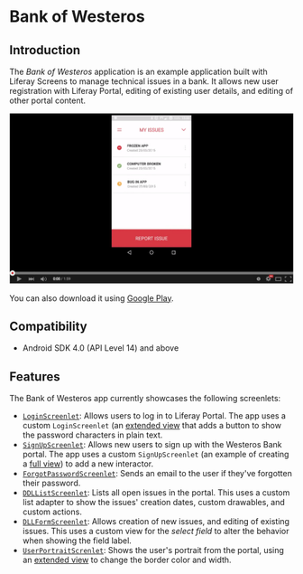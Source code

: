 # Bank of Westeros

## Introduction

The *Bank of Westeros* application is an example application built with Liferay Screens to manage technical issues in a bank. It allows new user registration with Liferay Portal, editing of existing user details, and editing of other portal content.

[![The Westeros Bank app](../../documentation/Images/westeros-youtube.png)](https://www.youtube.com/watch?v=AroTd6zI794 "The Westeros Bank app - Click to Watch!")

You can also download it using [Google Play](https://play.google.com/store/apps/details?id=com.liferay.mobile.screens.bankofwesteros).

## Compatibility

- Android SDK 4.0 (API Level 14) and above

## Features

The Bank of Westeros app currently showcases the following screenlets:

- [`LoginScreenlet`](../../documentation/LoginScreenlet.md): Allows users to log in to Liferay Portal. The app uses a custom `LoginScreenlet` (an [extended view](../../documentation/view_creation.md#extended-view) that adds a button to show the password characters in plain text.
- [`SignUpScreenlet`](../../documentation/SignUpScreenlet.md): Allows new users to sign up with the Westeros Bank portal. The app uses a custom `SignUpScreenlet` (an example of creating a [full view](../../documentation/view_creation.md#full-view)) to add a new interactor.
- [`ForgotPasswordScreenlet`](../../documentation/ForgotPasswordScreenlet.md): Sends an email to the user if they've forgotten their password.
- [`DDLListScreenlet`](../../documentation/DDLListScreenlet.md): Lists all open issues in the portal. This uses a custom list adapter to show the issues' creation dates, custom drawables, and custom actions.
- [`DLLFormScreenlet`](../../documentation/DDLFormScreenlet.md): Allows creation of new issues, and editing of existing issues. This uses a custom view for the *select field* to alter the behavior when showing the field label.
- [`UserPortraitScrenlet`](../../documentation/UserPortraitScreenlet.md): Shows the user's portrait from the portal, using an [extended view](../../documentation/view_creation.md#extended-view) to change the border color and width.
